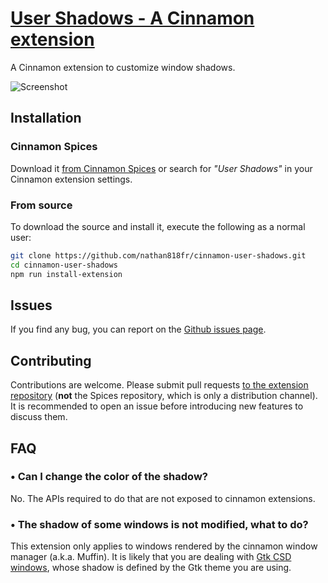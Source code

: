 # [User Shadows - A Cinnamon extension][repo]

A Cinnamon extension to customize window shadows.

![Screenshot](./screenshot.png?raw=true)

## Installation

### Cinnamon Spices

Download it [from Cinnamon Spices][spices] or search for _"User Shadows"_ in
your Cinnamon extension settings.

### From source

To download the source and install it, execute the following as a normal user:

```bash
git clone https://github.com/nathan818fr/cinnamon-user-shadows.git
cd cinnamon-user-shadows
npm run install-extension
```

## Issues

If you find any bug, you can report on the [Github issues page][issues].

## Contributing

Contributions are welcome. Please submit pull requests [to the extension
repository][repo] (**not** the Spices repository, which is only a distribution
channel).<br/> It is recommended to open an issue before introducing new
features to discuss them.

## FAQ

### • Can I change the color of the shadow?

No. The APIs required to do that are not exposed to cinnamon extensions.

### • The shadow of some windows is not modified, what to do?

This extension only applies to windows rendered by the cinnamon window manager
(a.k.a. Muffin). It is likely that you are dealing with
[Gtk CSD windows](https://en.wikipedia.org/wiki/Client-side_decoration), whose
shadow is defined by the Gtk theme you are using.

[repo]: https://github.com/nathan818fr/cinnamon-user-shadows
[commits]: https://github.com/nathan818fr/cinnamon-user-shadows/commits/main
[issues]: https://github.com/nathan818fr/cinnamon-user-shadows/issues
[spices]: https://cinnamon-spices.linuxmint.com/extensions/view/88
